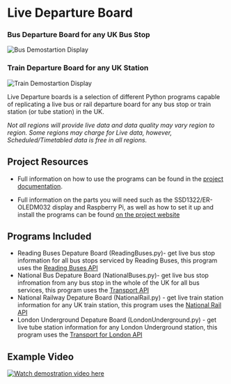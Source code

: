# Live Departure Board 
### Bus Departure Board for any UK Bus Stop
![Bus Demostartion Display](https://jonathanfoot.com/Assets/DemoDisplay.gif)

### Train Departure Board for any UK Station
![Train Demostartion Display](https://jonathanfoot.com/Assets/TrainDemoDisplay.gif)


Live Departure boards is a selection of different Python programs capable of replicating a live bus or rail departure board for any bus stop or train station (or tube station) in the UK. 

*Not all regions will provide live data and data quality may vary region to region. Some regions may charge for Live data, however, Scheduled/Timetabled data is free in all regions.*

## Project Resources

* Full information on how to use the programs can be found in the 
[project documentation](https://jonathanfoot.com/Projects/DepartureBoard/). 

* Full information on the parts you will need such as the SSD1322/ER-OLEDM032 display and Raspberry Pi, as well as how to set it up and install the programs can be found 
[on the project website](https://departureboard.jonathanfoot.com/)

## Programs Included

* Reading Buses Depature Board (ReadingBuses.py)- get live bus stop information for all bus stops serviced by Reading Buses, this program uses the [Reading Buses API](http://rtl2.ods-live.co.uk/cms/apiservice)
* National Bus Depature Board (NationalBuses.py)- get live bus stop infromation from any bus stop in the whole of the UK for all bus services, this program uses the [Transport API](http://transportapi.com)
* National Railway Depature Board (NationalRail.py) - get live train station information for any UK train station, this program uses the [National Rail API](http://realtime.nationalrail.co.uk/OpenLDBWSRegistration/)
* London Underground Depature Board (LondonUnderground.py) - get live tube station information for any London Underground station, this program uses the [Transport for London API](https://api-portal.tfl.gov.uk/login)


## Example Video
[![Watch demostration video here](https://img.youtube.com/vi/9egAmw3UAvU/0.jpg)](https://www.youtube.com/watch?v=9egAmw3UAvU)
